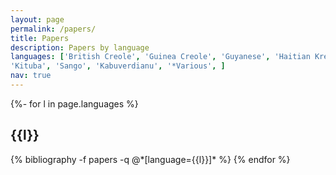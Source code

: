 ```yaml
---
layout: page
permalink: /papers/
title: Papers
description: Papers by language
languages: ['British Creole', 'Guinea Creole', 'Guyanese', 'Haitian Kreyol', 'Mauritian Creole', 'Nigerian Pidgin', 'Singlish', 'West African Pidgin', 'Jamaican Creole English', 'Guadeloupean Creole', 'Antillean Creole', 'Krio', 'Cameroonian Pidgin', 'Seychelles Creole',
'Kituba', 'Sango', 'Kabuverdianu', '*Various', ]
nav: true
---
```

<div class="publications">

{%- for l in page.languages %}
  <h2 class="language">{{l}}</h2>
  {% bibliography -f papers -q @*[language={{l}}]* %}
{% endfor %}

</div>
